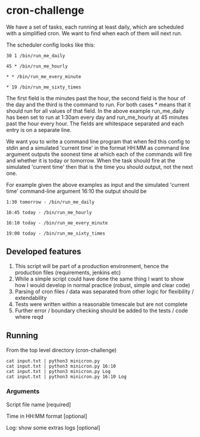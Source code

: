 # cron-challenge

We have a set of tasks, each running at least daily, which are scheduled with a simplified cron. We want to find when each of them will next run.

The scheduler config looks like this:

`30 1 /bin/run_me_daily`

`45 * /bin/run_me_hourly`

`* * /bin/run_me_every_minute`

`* 19 /bin/run_me_sixty_times`

The first field is the minutes past the hour, the second field is the hour of the day and the third is the command to run. For both cases * means that it should run for all values of that field. In the above example run_me_daily has been set to run at 1:30am every day and run_me_hourly at 45 minutes past the hour every hour. The fields are whitespace separated and each entry is on a separate line.

We want you to write a command line program that when fed this config to stdin and a simulated 'current time' in the format HH:MM as command line argument outputs the soonest time at which each of the commands will fire and whether it is today or tomorrow. When the task should fire at the simulated 'current time' then that is the time you should output, not the next one.

For example given the above examples as input and the simulated 'current time' command-line argument 16:10 the output should be

`1:30 tomorrow - /bin/run_me_daily`

`16:45 today - /bin/run_me_hourly`

`16:10 today - /bin/run_me_every_minute`

`19:00 today - /bin/run_me_sixty_times`

## Developed features

1. This script will be part of a production environment, hence the production files (requirements, jenkins etc)
2. While a simple script could have done the same thing I want to show how I would develop in normal practice (robust, simple and clear code)
3. Parsing of cron files / data was separated from other logic for flexibility / extendability
4. Tests were written within a reasonable timescale but are not complete
5. Further error / boundary checking should be added to the tests / code where reqd

## Running

From the top level directory (cron-challenge)
```
cat input.txt | python3 minicron.py
cat input.txt | python3 minicron.py 16:10
cat input.txt | python3 minicron.py Log
cat input.txt | python3 minicron.py 16:10 Log
```

### Arguments
Script file name [required]

Time in HH:MM format [optional]

Log: show some extras logs [optional]
